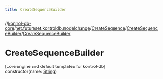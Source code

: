 ```yaml
---
title: CreateSequenceBuilder
---
```

//[kontrol-db-core](../../../../index.html)/[net.futureset.kontroldb.modelchange](../../index.html)/[CreateSequence](../index.html)/[CreateSequenceBuilder](index.html)/[CreateSequenceBuilder](-create-sequence-builder.html)



# CreateSequenceBuilder



[core engine and default templates for kontrol-db]\
constructor(name: [String](https://kotlinlang.org/api/latest/jvm/stdlib/kotlin/-string/index.html))




